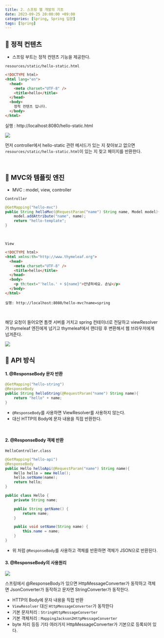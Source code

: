 ```yaml
---
title: 2. 스프링 웹 개발의 기초
date: 2023-09-25 20:00:00 +09:00
categories: [Spring, Spring 입문]
tags: [Spring]
---
```


## :pushpin: 정적 컨텐츠

- 스프링 부트는 정적 컨텐츠 기능을 제공한다.

`resources/static/hello-static.html`

```html
<!DOCTYPE html>
<html lang="en">
  <head>
    <meta charset="UTF-8" />
    <title>hello</title>
  </head>
  <body>
    정적 컨텐츠 입니다.
  </body>
</html>
```

실행 : http://localhost:8080/hello-static.html

<img src="/geonwoo05.github.io/assets/post_img/정적 컨텐츠 동작.png">

먼저 controller에서 hello-static 관련 메서드가 있는 지 찾아보고 없으면 `resources/static/hello-static.html`이 있는 지 찾고 페이지를 반환한다.

<br/>

## :pushpin: MVC와 템플릿 엔진

- MVC : model, view, controller

`Controller`

```java
@GetMapping("hello-mvc")
public String helloMvc(@RequestParam("name") String name, Model model){
    model.addAttribute("name", name);
    return "hello-template";
}
```

<br/>

`View`

```html
<!DOCTYPE html>
<html xmlns:th="http://www.thymeleaf.org">
  <head>
    <meta charset="UTF-8" />
    <title>hello</title>
  </head>
  <body>
    <p th:text="'hello.' + ${name}">안녕하세요. 손님</p>
  </body>
</html>
```

`실행: http://localhost:8080/hello-mvc?name=spring`

<br/>

해당 요청이 들어오면 톰캣 서버를 거치고 spring 컨테이너로 전달하고 viewResolver가 thymeleaf 엔진에게 넘기고 thymeleaf에서 랜더링 후 변환해서 웹 브라우저에게 넘겨준다.

<img src="/geonwoo05.github.io/assets/post_img/mvc,템플릿엔진.png">

## :pushpin: API 방식

#### 1. @ResponseBody 문자 반환

```java
@GetMapping("hello-string")
@ResponseBody
public String helloString(@RequestParam("name") String name){
    return "hello" + name;
}
```

- `@ResponseBody`를 사용하면 ViewResolver를 사용하지 않는다.
- 대신 HTTP의 Body에 문자 내용을 직접 반환한다.

<br/>

#### 2. @ResponseBody 객체 반환

`HelloController.class`

```java
@GetMapping("hello-api")
@ResponseBody
public Hello helloApi(@RequestParam("name") String name){
    Hello hello = new Hello();
    hello.setName(name);
    return hello;
}

public class Hello {
    private String name;

    public String getName() {
        return name;
    }

    public void setName(String name) {
        this.name = name;
    }
}
```

- 위 처럼 `@ResponseBody`를 사용하고 객체를 반환하면 객체가 JSON으로 반환된다.

#### 3. @ResponseBody의 사용원리

<img src="/geonwoo05.github.io/assets/post_img/responsebody&apos;.png">

<br/>

스프링에서 @ResponseBody가 있으면 HttpMessageConverter가 동작하고 객체면 JsonConverter가 동작하고 문자면 StringConverter가 동작한다.

- HTTP의 Body에 문자 내용을 직접 반환
- `ViewResolver` 대신 `HttpMessageConverter`가 동작한다
- 기본 문자처리 : `StringHttpMessageConverter`
- 기본 객체처리 : `MappingJackson2HttpMessageConverter`
- byte 처리 등등 기타 여러가지 HttpMessageConverter가 기본으로 등록되어 있다.
